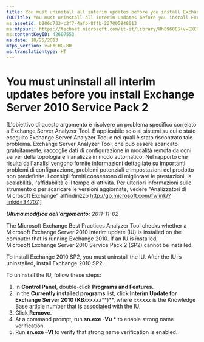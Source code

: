 ```yaml
---
title: You must uninstall all interim updates before you install Exchange Server 2010 Service Pack 2
TOCTitle: You must uninstall all interim updates before you install Exchange Server 2010 Service Pack 2
ms:assetid: b206d733-c2f7-4afb-8ffb-227005848013
ms:mtpsurl: https://technet.microsoft.com/it-it/library/Hh696885(v=EXCHG.80)
ms:contentKeyID: 42607553
ms.date: 10/25/2013
mtps_version: v=EXCHG.80
ms.translationtype: HT
---
```


# You must uninstall all interim updates before you install Exchange Server 2010 Service Pack 2

\[L'obiettivo di questo argomento è risolvere un problema specifico correlato a Exchange Server Analyzer Tool. È applicabile solo ai sistemi su cui è stato eseguito Exchange Server Analyzer Tool e nei quali è stato riscontrato tale problema. Exchange Server Analyzer Tool, che può essere scaricato gratuitamente, raccoglie dati di configurazione in modalità remota da ogni server della topologia e li analizza in modo automatico. Nel rapporto che risulta dall'analisi vengono fornite informazioni dettagliate su importanti problemi di configurazione, problemi potenziali e impostazioni del prodotto non predefinite. I consigli forniti consentono di migliorare le prestazioni, la scalabilità, l'affidabilità e il tempo di attività. Per ulteriori informazioni sullo strumento o per scaricare le versioni aggiornate, vedere "Analizzatori di Microsoft Exchange" all'indirizzo <http://go.microsoft.com/fwlink/?linkid=34707>.\]  

***Ultima modifica dell'argomento:** 2011-11-02*

The Microsoft Exchange Best Practices Analyzer Tool checks whether a Microsoft Exchange Server 2010 interim update (IU) is installed on the computer that is running Exchange 2010. If an IU is installed, Microsoft Exchange Server 2010 Service Pack 2 (SP2) cannot be installed.

To install Exchange 2010 SP2, you must uninstall the IU. After the IU is uninstalled, install Exchange 2010 SP2.

To uninstall the IU, follow these steps:

1.  In **Control Panel**, double-click **Programs and Features**.  
2.  In the **Currently installed programs** list, click **Interim Update for Exchange Server 2010 (KB***xxxxxx***)**, where *xxxxxx* is the Knowledge Base article number that is associated with the IU.  
3.  Click **Remove**.  
4.  At a command prompt, run **sn.exe -Vu \*** to enable strong name verification.  
5.  Run **sn.exe –Vl** to verify that strong name verification is enabled.


